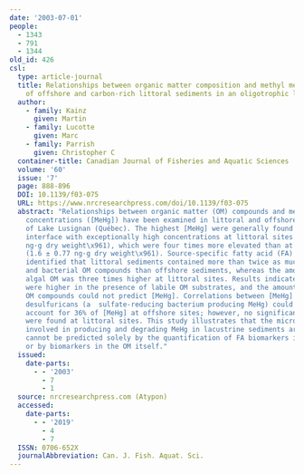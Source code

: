 ```yaml
---
date: '2003-07-01'
people:
  - 1343
  - 791
  - 1344
old_id: 426
csl:
  type: article-journal
  title: Relationships between organic matter composition and methyl mercury content
    of offshore and carbon-rich littoral sediments in an oligotrophic lake
  author:
    - family: Kainz
      given: Martin
    - family: Lucotte
      given: Marc
    - family: Parrish
      given: Christopher C
  container-title: Canadian Journal of Fisheries and Aquatic Sciences
  volume: '60'
  issue: '7'
  page: 888-896
  DOI: 10.1139/f03-075
  URL: https://www.nrcresearchpress.com/doi/10.1139/f03-075
  abstract: "Relationships between organic matter (OM) compounds and methyl mercury
    concentrations ([MeHg]) have been examined in littoral and offshore sediments
    of Lake Lusignan (Québec). The highest [MeHg] were generally found at the sediment\x96water
    interface with exceptionally high concentrations at littoral sites (5.8 ± 1.3
    ng·g dry weight\x961), which were four times more elevated than at offshore sites
    (1.6 ± 0.77 ng·g dry weight\x961). Source-specific fatty acid (FA) biomarkers
    identified that littoral sediments contained more than twice as much terrestrial
    and bacterial OM compounds than offshore sediments, whereas the amount of labile
    algal OM was three times higher at littoral sites. Results indicate that [MeHg]
    were higher in the presence of labile OM substrates, and the amount of terrestrial
    OM compounds could not predict [MeHg]. Correlations between [MeHg] and FA of Desulfovibrio
    desulfuricans (a  sulfate-reducing bacterium producing MeHg) could significantly
    account for 36% of [MeHg] at offshore sites; however, no significant relationships
    were found at littoral sites. This study illustrates that the microbial dynamics
    involved in producing and degrading MeHg in lacustrine sediments are complex and
    cannot be predicted solely by the quantification of FA biomarkers in D. desulfuricans
    or by biomarkers in the OM itself."
  issued:
    date-parts:
      - - '2003'
        - 7
        - 1
  source: nrcresearchpress.com (Atypon)
  accessed:
    date-parts:
      - - '2019'
        - 4
        - 7
  ISSN: 0706-652X
  journalAbbreviation: Can. J. Fish. Aquat. Sci.
---
```

